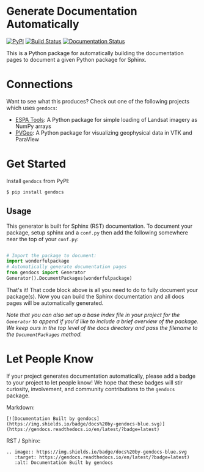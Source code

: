# Generate Documentation Automatically

[![PyPI](https://img.shields.io/pypi/v/gendocs.svg)](https://pypi.org/project/gendocs/) [![Build Status](https://travis-ci.org/banesullivan/gendocs.svg?branch=master)](https://travis-ci.org/banesullivan/gendocs) [![Documentation Status](https://readthedocs.org/projects/gendocs/badge/?version=latest)](https://gendocs.readthedocs.io/en/latest/?badge=latest)


This is a Python package for automatically building the documentation pages to document a given Python package for Sphinx.

# Connections
Want to see what this produces? Check out one of the following projects which uses `gendocs`:

- [ESPA Tools](https://espatools.readthedocs.io/en/latest/?badge=latest): A Python package for simple loading of Landsat imagery as NumPy arrays
- [PVGeo](http://docs.pvgeo.org): A Python package for visualizing geophysical data in VTK and ParaView


# Get Started

Install `gendocs` from PyPI:
```bash
$ pip install gendocs
```


## Usage

This generator is built for Sphinx (RST) documentation.
To document your package, setup sphinx and a `conf.py` then add the following
somewhere near the top of your `conf.py`:

```py

# Import the package to document:
import wonderfulpackage
# Automatically generate documentation pages
from gendocs import Generator
Generator().DocumentPackages(wonderfulpackage)

```

That's it! That code block above is all you need to do to fully document your package(s). Now you can build the Sphinx documentation and all docs pages will be automatically generated.

*Note that you can also set up a base index file in your project for the `Generator`
to append if you'd like to include a brief overview of the package.
We keep ours in the top level of the docs directory and pass the filename to the
`DocumentPackages` method.*



# Let People Know

If your project generates documentation automatically, please add a badge to your project to let people know! We hope that these badges will stir curiosity, involvement, and community contributions to the `gendocs` package.

Markdown:

```text
[![Documentation Built by gendocs](https://img.shields.io/badge/docs%20by-gendocs-blue.svg)](https://gendocs.readthedocs.io/en/latest/?badge=latest)
```

RST / Sphinx:

```text
.. image:: https://img.shields.io/badge/docs%20by-gendocs-blue.svg
   :target: https://gendocs.readthedocs.io/en/latest/?badge=latest)
   :alt: Documentation Built by gendocs

```
